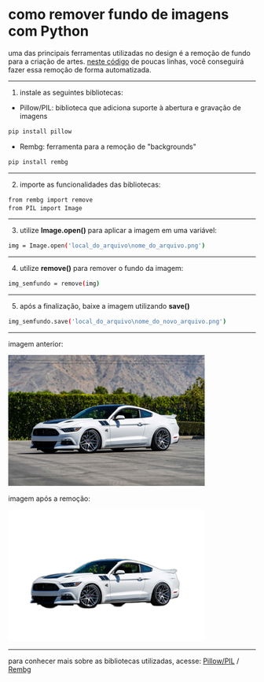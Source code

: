 # como remover fundo de imagens com Python

uma das principais ferramentas utilizadas no design é a remoção de fundo para a criação de artes. [neste código](https://github.com/claysfx/remove_background/blob/main/remove_background.ipynb) de poucas linhas, você conseguirá fazer essa remoção de forma automatizada.

---

1. instale as seguintes bibliotecas:
 * Pillow/PIL: biblioteca que adiciona suporte à abertura e gravação de imagens
``` bash
pip install pillow
```

 * Rembg: ferramenta para a remoção de "backgrounds"
``` bash
pip install rembg
```
---
2. importe as funcionalidades das bibliotecas:
``` bash
from rembg import remove
from PIL import Image
```
---
3. utilize **Image.open()** para aplicar a imagem em uma variável:
``` bash
img = Image.open('local_do_arquivo\nome_do_arquivo.png')
```
---
4. utilize **remove()** para remover o fundo da imagem:
``` bash
img_semfundo = remove(img)
```
---
5. após a finalização, baixe a imagem utilizando **save()**
``` bash
img_semfundo.save('local_do_arquivo\nome_do_novo_arquivo.png')
```
---
imagem anterior:
<p float="left">
 <img src="https://github.com/claysfx/remove_background/blob/main/Curva-Concepts-C300-Staggered-Ford-Mustang-Wheels-1.jpg" width="400" />
</p>
imagem após a remoção:
<p float="left">
 <img src="https://github.com/claysfx/remove_background/blob/main/imagem_sem_fundo.png" width="400" />
</p>

---
para conhecer mais sobre as bibliotecas utilizadas, acesse: [Pillow/PIL](https://pypi.org/project/Pillow/) / [Rembg](https://github.com/danielgatis/rembg)
